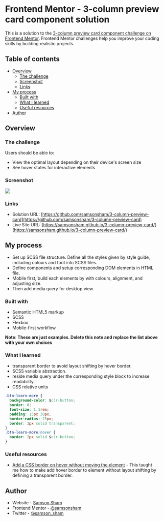 # Frontend Mentor - 3-column preview card component solution

This is a solution to the [3-column preview card component challenge on Frontend Mentor](https://www.frontendmentor.io/challenges/3column-preview-card-component-pH92eAR2-). Frontend Mentor challenges help you improve your coding skills by building realistic projects.

## Table of contents

- [Overview](#overview)
  - [The challenge](#the-challenge)
  - [Screenshot](#screenshot)
  - [Links](#links)
- [My process](#my-process)
  - [Built with](#built-with)
  - [What I learned](#what-i-learned)
  - [Useful resources](#useful-resources)
- [Author](#author)

## Overview

### The challenge

Users should be able to:

- View the optimal layout depending on their device's screen size
- See hover states for interactive elements

### Screenshot

![](https://ik.imagekit.io/c5xc1x6srka/screenshot/screen_3-column-preview-card_L8k1fAqU6.png)

### Links

- Solution URL: [https://github.com/samsonsham/3-column-preview-card](https://github.com/samsonsham/3-column-preview-card)
- Live Site URL: [https://samsonsham.github.io/3-column-preview-card/](https://samsonsham.github.io/3-column-preview-card/)

## My process

- Set up SCSS file structure. Define all the styles given by style guide, including colours and font into SCSS files.
- Define components and setup corresponding DOM elements in HTML file.
- Mobile first, build each elements by with colours, alignment, and adjusting size.
- Then add media query for desktop view.

### Built with

- Semantic HTML5 markup
- SCSS
- Flexbox
- Mobile-first workflow

**Note: These are just examples. Delete this note and replace the list above with your own choices**

### What I learned

- transparent border to avoid layout shifting by hover border.
- SCSS variable abstraction.
- reside media query under the corresponding style block to increase readability.
- CSS relative units

```css
.btn-learn-more {
  background-color: $clr-button;
  border: 0;
  font-size: 1.1rem;
  padding: 15px 30px;
  border-radius: 25px;
  border: 2px solid transparent;
}
.btn-learn-more:hover {
  border: 2px solid $clr-button;
}
```

### Useful resources

- [Add a CSS border on hover without moving the element](https://stackoverflow.com/questions/9612758/add-a-css-border-on-hover-without-moving-the-element) - This taught me how to make add hover border to element without layout shifting by defining a transparent border.

## Author

- Website - [Samson Sham](https://samson-sham-portfolio.vercel.app)
- Frontend Mentor - [@samsonsham](https://www.frontendmentor.io/profile/samsonsham)
- Twitter - [@samson_sham](https://www.twitter.com/samson_sham)
